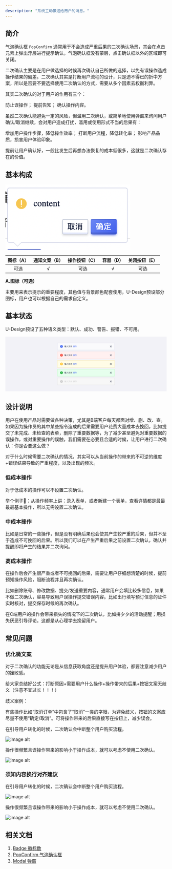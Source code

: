 ```yaml
---
description: "系统主动推送给用户的消息。"
---
```

<!--副标题具体写法见源代码模式-->

## 简介


气泡确认框 `PopConfirm` 通常用于不会造成严重后果的二次确认场景，其会在点击元素上弹出浮层进行提示确认。气泡确认框没有蒙层，点击确认框以外的区域即可关闭。


二次确认主要是在用户做选择的时候再次确认自己所做的选择，以免有误操作造成操作结果的偏差。二次确认其实是打断用户流程的设计，只是迫不得已的折中方案，所以是否要不要选择使用二次确认的方式，需要从多个因素去权衡利弊。

其实二次确认的对于用户的作用有三个：

防止误操作；
提前告知；
确认操作内容。

虽然二次确认能避免一定的风险，但滥用二次确认，或简单地使用弹窗来询问用户确认/取消继续，会对用户造成打扰，滥用或使用形式不当的后果有：

增加用户操作步骤，降低操作效率；
打断用户流程，降低转化率；
影响产品品质，损害用户体验印象。


提前让用户确认好，一般比发生后再想办法恢复的成本低很多，这就是二次确认存在的价值。



## 基本构成
![](../../../images/PopConfirm/1.png)

| 图标（A） | 通知文案（B） | 操作按钮（C） | 容器（D） | 关闭按钮（E） |
| :-------: | :-----------: | :-----------: | :-------: | :-----------: |
|   可选    |       √       |     可选      |     √     |     可选      |

**A.图标（可选）**

主要用来表示提示的重要程度，其色值与背景颜色配套使用，U-Design预设部分图标，用户也可以根据自己的需求自定义。




## 基本状态

U-Design预设了五种语义类型：默认、成功、警告、报错、不可用。

![](../../../images/notice/states_01.png)



## 设计说明

用户在使用产品时需要做各种决策，尤其是B端客户每天都面对增、删、改、查。如果因为操作员的其中某些指令造成的后果需要用户花费大量成本去挽回，比如提交了未完成、未检查的表单，删除了重要数据等，为了减少甚至避免对重要数据的误操作，或对重要操作的误触，我们需要在必要且合适的时候，让用户进行二次确认：你是否要这么做？

对于什么时候需要二次确认的情况，其实可以从当前操作的带来的不可逆的维度+错误结果导致的严重程度，以及出现的频次。

### 低成本操作

对于低成本的操作可以不设置二次确认。

举个例子🌰：从操作频率上讲：录入表单，或者新建一个表单，查看详情都是最最最最基本操作，所以无需设置二次确认。


### 中成本操作

比如是日常的一些操作，但是没有明确后果也会使其产生较严重的后果，但并不至于造成不可挽回的后果。所以我们可以在产生严重后果之前设置二次确认，确认并提醒即将产生的结果并二次询问。

### 高成本操作

在操作后会产生很严重或者不可挽回的后果，需要让用户仔细想清楚的时候，提前预知操作风险，阻断流程并且再次确认。

比如删除账号、修改数据、提交/发送重要内容，通常用户会填比较多信息，如果不做二次确认，容易导致用户误操作提交错误内容。比如出行填写预订信息的证件实时核对，提交保存时候的再次确认。

在C端用户的操作会带来损失的情况下的二次确认，比如拼夕夕的活动提醒；用损失厌恶引导评论。这都是从心理学去挽留用户。



## 常见问题


### 优化微文案

对于二次确认的功能无论是从信息获取角度还是提升用户体验，都要注意减少用户的挫败感。

给大家总结好公式：打断原因+需要用户什么操作+操作带来的后果+按钮文案无歧义（注意不宜过长！！！）

歧义案例：

有些操作比如“取消订单”中包含了“取消”一类的字眼，为避免歧义，按钮的文案应尽量不使用“确定/取消”。可将操作带来的后果直接写在按钮上，减少误会。

<div class="u-md-flex-without-bg">
   <div class="u-md-mr24">
      <p><i class="u-md-suggested"></i>在引导用户转化的时候，二次确认会中断整个用户购买流程。</p>
      <img src="../../../images/checkbox/常见问题-1.png" alt="image alt" title="desc" />
   </div>
   <div>
      <p><i class="u-md-not-suggested"></i>操作很频繁且误操作带来的影响小于操作成本，就可以考虑不使用二次确认。</p>
      <img src="../../../images/checkbox/常见问题-2.png" alt="image alt" title="desc" />
   </div>
</div>

### 须知内容换行对齐建议
<div class="u-md-flex-without-bg">
   <div class="u-md-mr24">
      <p><i class="u-md-suggested"></i>在引导用户转化的时候，二次确认会中断整个用户购买流程。</p>
      <img src="../../../images/checkbox/常见问题-1.png" alt="image alt" title="desc" />
   </div>
   <div>
      <p><i class="u-md-not-suggested"></i>操作很频繁且误操作带来的影响小于操作成本，就可以考虑不使用二次确认。</p>
      <img src="../../../images/checkbox/常见问题-2.png" alt="image alt" title="desc" />
   </div>
</div>



## 相关文档

1. [Badge 徽标数](/component/Badge/)
2. [PopConfirm 气泡确认框](/component/PopConfirm/)
3. [Modal 弹窗](/component/Modal/)
